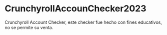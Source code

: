 # CrunchyrollAccounChecker2023

Crunchyroll Account Checker, este checker fue hecho con fines educativos, no se permite su venta.
